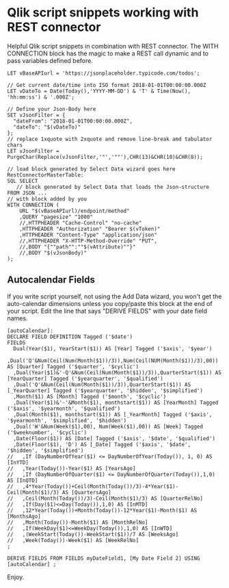 # Qlik script snippets working with REST connector

Helpful Qlik script snippets in combination with REST connector. The WITH CONNECTION block has the magic to make a REST call dynamic and to pass variables defined before. 

```
LET vBaseAPIurl = 'https://jsonplaceholder.typicode.com/todos';

// Get current date/time into ISO format 2018-01-01T00:00:00.000Z
LET vDateTo = Date(Today(),'YYYY-MM-DD') & 'T' & Time(Now(), 'hh:mm:ss') & '.000Z';

// Define your Json-Body here
SET vJsonFilter = {
  "dateFrom": "2018-01-01T00:00:00.000Z",
  "dateTo": "$(vDateTo)"
};
// replace 1xquote with 2xquote and remove line-break amd tabulator chars
LET vJsonFilter = PurgeChar(Replace(vJsonFilter,'"','""'),CHR(13)&CHR(10)&CHR(8));

// load block generated by Select Data wizard goes here 
RestConnectorMasterTable:
SQL SELECT 
   // block generated by Select Data that loads the Json-structure
FROM JSON ...
// with block added by you
WITH CONNECTION (
    URL "$(vBaseAPIurl)/endpoint/method"
    ,QUERY "pagesize" "1000"
    //,HTTPHEADER "Cache-Control" "no-cache"
    ,HTTPHEADER "Authorization" "Bearer $(vToken)"
    ,HTTPHEADER "Content-Type" "application/json"
    //,HTTPHEADER "X-HTTP-Method-Override" "PUT",
    //,BODY "{""path"":""$(vAttribute)""}"
    //,BODY "$(vJsonBody)"
); 
```

## Autocalendar Fields
If you write script yourself, not using the Add Data wizard, you won't get the auto-calendar dimensions unless you copy/paste this block at the end of your script. Edit the line that says "DERIVE FIELDS" with your date field names.

```
[autoCalendar]: 
DECLARE FIELD DEFINITION Tagged ('$date')
FIELDS
  Dual(Year($1), YearStart($1)) AS [Year] Tagged ('$axis', '$year')
  ,Dual('Q'&Num(Ceil(Num(Month($1))/3)),Num(Ceil(NUM(Month($1))/3),00)) AS [Quarter] Tagged ('$quarter', '$cyclic')
  ,Dual(Year($1)&'-Q'&Num(Ceil(Num(Month($1))/3)),QuarterStart($1)) AS [YearQuarter] Tagged ('$yearquarter', '$qualified')
  ,Dual('Q'&Num(Ceil(Num(Month($1))/3)),QuarterStart($1)) AS [_YearQuarter] Tagged ('$yearquarter', '$hidden', '$simplified')
  ,Month($1) AS [Month] Tagged ('$month', '$cyclic')
  ,Dual(Year($1)&'-'&Month($1), monthstart($1)) AS [YearMonth] Tagged ('$axis', '$yearmonth', '$qualified')
  ,Dual(Month($1), monthstart($1)) AS [_YearMonth] Tagged ('$axis', '$yearmonth', '$simplified', '$hidden')
  ,Dual('W'&Num(Week($1),00), Num(Week($1),00)) AS [Week] Tagged ('$weeknumber', '$cyclic')
  ,Date(Floor($1)) AS [Date] Tagged ('$axis', '$date', '$qualified')
  ,Date(Floor($1), 'D') AS [_Date] Tagged ('$axis', '$date', '$hidden', '$simplified')
//   ,If (DayNumberOfYear($1) <= DayNumberOfYear(Today()), 1, 0) AS [InYTD] 
//   ,Year(Today())-Year($1) AS [YearsAgo] 
//   ,If (DayNumberOfQuarter($1) <= DayNumberOfQuarter(Today()),1,0) AS [InQTD] 
//   ,4*Year(Today())+Ceil(Month(Today())/3)-4*Year($1)-Ceil(Month($1)/3) AS [QuartersAgo] 
//   ,Ceil(Month(Today())/3)-Ceil(Month($1)/3) AS [QuarterRelNo] 
//   ,If(Day($1)<=Day(Today()),1,0) AS [InMTD] 
//   ,12*Year(Today())+Month(Today())-12*Year($1)-Month($1) AS [MonthsAgo] 
//   ,Month(Today())-Month($1) AS [MonthRelNo] 
//   ,If(WeekDay($1)<=WeekDay(Today()),1,0) AS [InWTD] 
//   ,(WeekStart(Today())-WeekStart($1))/7 AS [WeeksAgo] 
//   ,Week(Today())-Week($1) AS [WeekRelNo] 
;

DERIVE FIELDS FROM FIELDS myDateField1, [My Date Field 2] USING [autoCalendar] ;
```

Enjoy.
